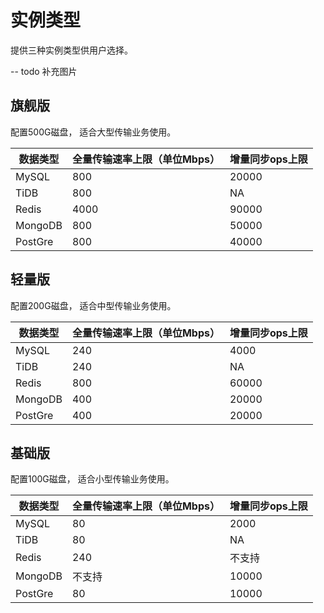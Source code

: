 # 实例类型

提供三种实例类型供用户选择。

-- todo 补充图片

## 旗舰版

配置500G磁盘， 适合大型传输业务使用。 

| 数据类型    |  全量传输速率上限（单位Mbps）| 增量同步ops上限   |
| -------    | -------------| ----------- | 
| MySQL      |  800         |     20000   | 
| TiDB       |  800         |       NA    | 
| Redis      |  4000        |     90000   | 
| MongoDB    |  800         |     50000   | 
| PostGre    |  800         |     40000   | 

## 轻量版

配置200G磁盘， 适合中型传输业务使用。 

| 数据类型    |  全量传输速率上限（单位Mbps）| 增量同步ops上限   |
| -------    | -------------| ----------- | 
| MySQL      |  240         |     4000   | 
| TiDB       |  240         |       NA    | 
| Redis      |  800         |     60000   | 
| MongoDB    |  400         |     20000   | 
| PostGre    |  400         |     20000   | 

## 基础版

配置100G磁盘， 适合小型传输业务使用。 

| 数据类型    |  全量传输速率上限（单位Mbps）| 增量同步ops上限   |
| -------    | -------------| ----------- | 
| MySQL      |  80          |     2000   | 
| TiDB       |  80          |       NA    | 
| Redis      |  240         |     不支持   | 
| MongoDB    |  不支持       |     10000   | 
| PostGre    |  80          |     10000   | 


